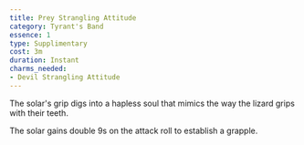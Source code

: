 ```yaml
---
title: Prey Strangling Attitude
category: Tyrant's Band
essence: 1
type: Supplimentary
cost: 3m
duration: Instant
charms_needed:
- Devil Strangling Attitude
---
```

The solar's grip digs into a hapless soul that mimics the way the lizard grips with their teeth.

The solar gains double 9s on the attack roll to establish a grapple.
